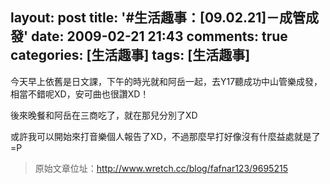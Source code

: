layout: post
title: '#生活趣事：[09.02.21]－成管成發'
date: 2009-02-21 21:43
comments: true
categories: [生活趣事]
tags: [生活趣事]
---
今天早上依舊是日文課，下午的時光就和阿岳一起，去Y17聽成功中山管樂成發，相當不錯呢XD，安可曲也很讚XD！

後來晚餐和阿岳在三商吃了，就在那兒分別了XD

或許我可以開始來打音樂個人報告了XD，不過那麼早打好像沒有什麼益處就是了=P

> 原始文章位址：http://www.wretch.cc/blog/fafnar123/9695215